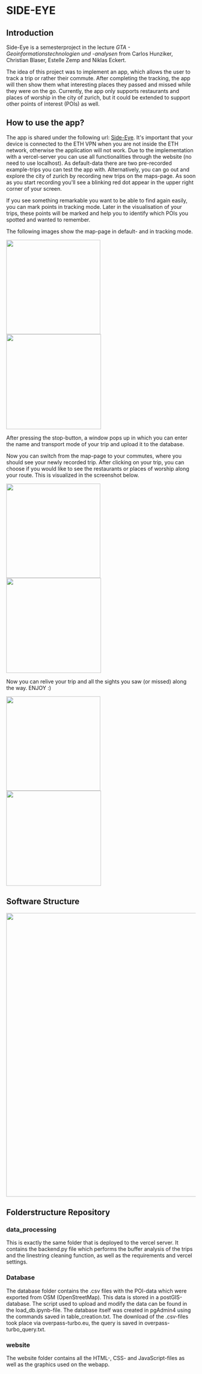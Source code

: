 # SIDE-EYE

## Introduction
Side-Eye is a semesterproject in the lecture *GTA - Geoinformationstechnologien und -analysen* from Carlos Hunziker, Christian Blaser, Estelle Zemp and Niklas Eckert.

The idea of this project was to implement an app, which allows the user to track a trip or rather their commute. After completing the tracking, the app will then show them what interesting places they passed and missed while they were on the go. Currently, the app only supports restaurants and places of worship in the city of zurich, but it could be extended to support other points of interest (POIs) as well.

## How to use the app?
The app is shared under the following url: [Side-Eye](https://n.ethz.ch/~cblase/gta/index.html). It's important that your device is connected to the ETH VPN when you are not inside the ETH network, otherwise the application will not work. Due to the implementation with a vercel-server you can use all functionalities through the website (no need to use localhost). As default-data there are two pre-recorded example-trips you can test the app with. Alternatively, you can go out and explore the city of zurich by recording new trips on the maps-page. As soon as you start recording you'll see a blinking red dot appear in the upper right corner of your screen.

If you see something remarkable you want to be able to find again easily, you can mark points in tracking mode. Later in the visualisation of your trips, these points will be marked and help you to identify which POIs you spotted and wanted to remember.

The following images show the map-page in default- and in tracking mode.


<p float="left">
  <img src="pictures/homescreen.png" width="250" alt>
  <img src="pictures/picture-tracking.png" width="252" alt>
</p>

After pressing the stop-button, a window pops up in which you can enter the name and transport mode of your trip and upload it to the database. 

Now you can switch from the map-page to your commutes, where you should see your newly recorded trip. After clicking on your trip, you can choose if you would like to see the restaurants or places of worship along your route. This is visualized in the screenshot below.


<p float="left">
  <img src="pictures/list_trip_2.png" width="250" alt>
  <img src="pictures/decision_2.png" width="252" alt>
</p>

Now you can relive your trip and all the sights you saw (or missed) along the way. ENJOY :)

<p float="left">
  <img src="pictures/list_trip_2.png" width="250" alt>
  <img src="pictures/example_restaurant.png" width="252" alt>
</p>

## Software Structure

<img src="pictures/workflow_project.jpg" width="752" alt>

## Folderstructure Repository

### data_processing

This is exactly the same folder that is deployed to the vercel server. It contains the backend.py file which performs the buffer analysis of the trips and the linestring cleaning function, as well as the requirements and vercel settings.

### Database

The database folder contains the .csv files with the POI-data which were exported from OSM (OpenStreetMap). This data is stored in a postGIS-database. The script used to upload and modify the data can be found in the load_db.ipynb-file. The database itself was created in pgAdmin4 using the commands saved in table_creation.txt. The download of the .csv-files took place via overpass-turbo.eu, the query is saved in overpass-turbo_query.txt.

### website

The website folder contains all the HTML-, CSS- and JavaScript-files as well as the graphics used on the webapp.
